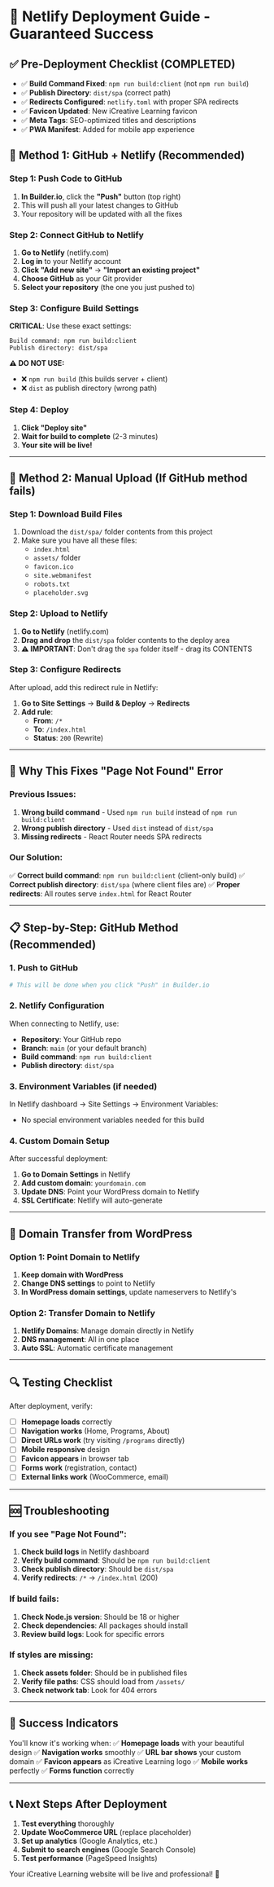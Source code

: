 # 🚀 Netlify Deployment Guide - Guaranteed Success

## ✅ **Pre-Deployment Checklist (COMPLETED)**

- ✅ **Build Command Fixed**: `npm run build:client` (not `npm run build`)
- ✅ **Publish Directory**: `dist/spa` (correct path)
- ✅ **Redirects Configured**: `netlify.toml` with proper SPA redirects
- ✅ **Favicon Updated**: New iCreative Learning favicon
- ✅ **Meta Tags**: SEO-optimized titles and descriptions
- ✅ **PWA Manifest**: Added for mobile app experience

## 🎯 **Method 1: GitHub + Netlify (Recommended)**

### **Step 1: Push Code to GitHub**

1. **In Builder.io**, click the **"Push"** button (top right)
2. This will push all your latest changes to GitHub
3. Your repository will be updated with all the fixes

### **Step 2: Connect GitHub to Netlify**

1. **Go to Netlify** (netlify.com)
2. **Log in** to your Netlify account
3. **Click "Add new site"** → **"Import an existing project"**
4. **Choose GitHub** as your Git provider
5. **Select your repository** (the one you just pushed to)

### **Step 3: Configure Build Settings**

**CRITICAL**: Use these exact settings:

```
Build command: npm run build:client
Publish directory: dist/spa
```

**⚠️ DO NOT USE:**

- ❌ `npm run build` (this builds server + client)
- ❌ `dist` as publish directory (wrong path)

### **Step 4: Deploy**

1. **Click "Deploy site"**
2. **Wait for build to complete** (2-3 minutes)
3. **Your site will be live!**

---

## 🎯 **Method 2: Manual Upload (If GitHub method fails)**

### **Step 1: Download Build Files**

1. Download the `dist/spa/` folder contents from this project
2. Make sure you have all these files:
   - `index.html`
   - `assets/` folder
   - `favicon.ico`
   - `site.webmanifest`
   - `robots.txt`
   - `placeholder.svg`

### **Step 2: Upload to Netlify**

1. **Go to Netlify** (netlify.com)
2. **Drag and drop** the `dist/spa` folder contents to the deploy area
3. **⚠️ IMPORTANT**: Don't drag the `spa` folder itself - drag its CONTENTS

### **Step 3: Configure Redirects**

After upload, add this redirect rule in Netlify:

1. **Go to Site Settings** → **Build & Deploy** → **Redirects**
2. **Add rule**:
   - **From**: `/*`
   - **To**: `/index.html`
   - **Status**: `200` (Rewrite)

---

## 🔧 **Why This Fixes "Page Not Found" Error**

### **Previous Issues:**

1. **Wrong build command** - Used `npm run build` instead of `npm run build:client`
2. **Wrong publish directory** - Used `dist` instead of `dist/spa`
3. **Missing redirects** - React Router needs SPA redirects

### **Our Solution:**

✅ **Correct build command**: `npm run build:client` (client-only build)
✅ **Correct publish directory**: `dist/spa` (where client files are)
✅ **Proper redirects**: All routes serve `index.html` for React Router

---

## 📋 **Step-by-Step: GitHub Method (Recommended)**

### **1. Push to GitHub**

```bash
# This will be done when you click "Push" in Builder.io
```

### **2. Netlify Configuration**

When connecting to Netlify, use:

- **Repository**: Your GitHub repo
- **Branch**: `main` (or your default branch)
- **Build command**: `npm run build:client`
- **Publish directory**: `dist/spa`

### **3. Environment Variables (if needed)**

In Netlify dashboard → Site Settings → Environment Variables:

- No special environment variables needed for this build

### **4. Custom Domain Setup**

After successful deployment:

1. **Go to Domain Settings** in Netlify
2. **Add custom domain**: `yourdomain.com`
3. **Update DNS**: Point your WordPress domain to Netlify
4. **SSL Certificate**: Netlify will auto-generate

---

## 🎯 **Domain Transfer from WordPress**

### **Option 1: Point Domain to Netlify**

1. **Keep domain with WordPress**
2. **Change DNS settings** to point to Netlify
3. **In WordPress domain settings**, update nameservers to Netlify's

### **Option 2: Transfer Domain to Netlify**

1. **Netlify Domains**: Manage domain directly in Netlify
2. **DNS management**: All in one place
3. **Auto SSL**: Automatic certificate management

---

## 🔍 **Testing Checklist**

After deployment, verify:

- [ ] **Homepage loads** correctly
- [ ] **Navigation works** (Home, Programs, About)
- [ ] **Direct URLs work** (try visiting `/programs` directly)
- [ ] **Mobile responsive** design
- [ ] **Favicon appears** in browser tab
- [ ] **Forms work** (registration, contact)
- [ ] **External links work** (WooCommerce, email)

---

## 🆘 **Troubleshooting**

### **If you see "Page Not Found":**

1. **Check build logs** in Netlify dashboard
2. **Verify build command**: Should be `npm run build:client`
3. **Check publish directory**: Should be `dist/spa`
4. **Verify redirects**: `/*` → `/index.html` (200)

### **If build fails:**

1. **Check Node.js version**: Should be 18 or higher
2. **Check dependencies**: All packages should install
3. **Review build logs**: Look for specific errors

### **If styles are missing:**

1. **Check assets folder**: Should be in published files
2. **Verify file paths**: CSS should load from `/assets/`
3. **Check network tab**: Look for 404 errors

---

## 🎉 **Success Indicators**

You'll know it's working when:
✅ **Homepage loads** with your beautiful design
✅ **Navigation works** smoothly
✅ **URL bar shows** your custom domain
✅ **Favicon appears** as iCreative Learning logo
✅ **Mobile works** perfectly
✅ **Forms function** correctly

---

## 📞 **Next Steps After Deployment**

1. **Test everything** thoroughly
2. **Update WooCommerce URL** (replace placeholder)
3. **Set up analytics** (Google Analytics, etc.)
4. **Submit to search engines** (Google Search Console)
5. **Test performance** (PageSpeed Insights)

Your iCreative Learning website will be live and professional! 🚀
